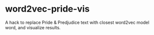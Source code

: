 word2vec-pride-vis
==================

A hack to replace Pride &amp; Predjudice text with closest word2vec model word, and visualize results.
